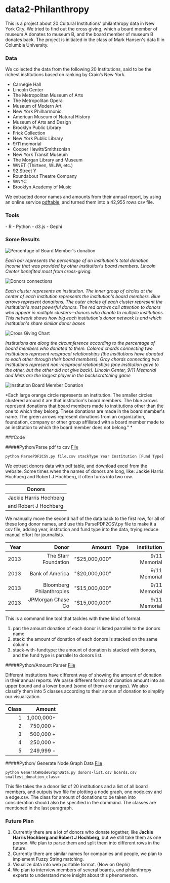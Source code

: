 # data2-Philanthropy

This is a project about 20 Cultural Institutions' philanthropy data in New York City. We tried to find out the cross giving, which a board member of museum A donates to museum B, and the board member of museum B donates back. The project is initiated in the class of Mark Hansen's data II in Columbia University. 

<h3>Data</h3>
We collected the data from the following 20 Institutions, said to be the richest institutions based on ranking by Crain’s New York.

- Carnegie Hall 
- Lincoln Center
- The Metropolitan Museum of Arts
- The Metropolitan Opera
- Museum of Modern Art
- New York Philharmonic
- American Museum of Natural History
- Museum of Arts and Design
- Brooklyn Public Library
- Frick Collection
- New York Public Library 
- 9/11 memorial
- Cooper Hewitt/Smithsonian
- New York Transit Museum 
- The Morgan Library and Museum
- WNET (Thirteen, WLIW, etc.)
- 92 Street Y
- Roundabout Theatre Company
- WNYC 
- Brooklyn Academy of Music

We extracted donor names and amounts from their annual report, by using an online service [pdftable](https://pdftables.com/), and turned them into a 42,955 rows csv file.


<h3>Tools</h3>
- R
- Python
- d3.js
- Gephi


<h3>Some Results</h3>


![Percentage of Board Member's donation](story-use%20data/images/bar-chart.jpg "Each bar represents the percentage of an institution's total donation income that was provided by other institution's board members.")

*Each bar represents the percentage of an institution's total donation income that was provided by other institution's board members. Lincoln Center benefited most from cross-giving.*


![Donors connections](story-use%20data/images/graph-1.png "")

*Each cluster represents an institution. The inner group of circles at the center of each institution represents the institution's board members. Blue arrows represent donations. The outer circles of each cluster represent the institution's most powerful donors. The red arrows call attention to donors who appear in multiple clusters--donors who donate to multiple institutions. This network shows how big each institution's donor network is and which institution's share similar donor bases*


![Cross Giving Chart](story-use%20data/images/graph-3.png "")

*Institutions are along the circumference according to the percentage of board members who donated to them. Colored chords connecting two institutions represent reciprocal relationships (the institutions have donated to each other through their board members). Gray chords connecting two institutions represent non-reciprocal relationships (one institution gave to the other, but the other did not give back). Lincoln Center, 9/11 Memorial and Mets are the largest player in the backscratching game*


![Institution Board Member Donation](story-use%20data/images/graph-2.png "")

*Each large orange circle represents an institution. The smaller circles clustered around it are that institution's board members. The blue arrows represent donations that board members made to institutions other than the one to which they belong. These donations are made in the board member's name. The green arrows represent donations from an organization, foundation, company or other group affiliated with a board member made to an institution to which the board member does not belong."
*


###Code

#####Python/Parse pdf to csv
[File](https://github.com/mw10104587/data2-Philanthropy/blob/master/Python/ParsePDF2CSV.py)

<pre lang="text"><code>python ParsePDF2CSV.py file.csv stackType Year Institution [Fund Type]</code></pre>

<p> We extract donors data with pdf table, and download excel from the website. Some times when the names of donors are long, like: Jackie Harris Hochberg and Robert J Hochberg, it often turns into two row. </p>

|Donors                |
|----------------------|
|Jackie Harris Hochberg|
|and Robert J Hochberg |


We manually move the second half of the data back to the first row, for all of these long donor names, and use this ParsePDF2CSV.py file to make it a csv file, adding year, institution and fund type into the data, trying reduce manual effort for journalists.

|Year|Donor                   |Amount       |Type|Institution  |
|---:|-----------------------:|------------:|---:|------------:|
|2013|The Starr Foundation    |"$25,000,000"|    |9/11 Memorial|
|2013|Bank of America         |"$20,000,000"|    |9/11 Memorial|
|2013|Bloomberg Philanthropies|"$15,000,000"|    |9/11 Memorial|
|2013|JPMorgan Chase Co       |"$15,000,000"|    |9/11 Memorial|


This is a command line tool that tackles with three kind of format.

1. par: the amount donation of each donor is listed parrallel to the donors name
2. stack: the amount of donation of each donors is stacked on the same column
3. stack-with-fundtype: the amount of donation is stacked with donors, and the fund type is parrallel to donors list.


#####Python/Amount Parser
[File](https://github.com/mw10104587/data2-Philanthropy/blob/master/Python/AmountParser.py)

<p> Different institutions have different way of showing the amount of donation in their annual reports. We parse different format of donation amount into an upper bound and a lower bound (some of them are ranges). We also classify them into 5 classes according to their amoun of donation to simplify our visualization. </p>

|Class |Amount      |
|-----:|-----------:|
|1     |  1,000,000+|
|2     |   750,000 +|
|3     |   500,000 +| 
|4     |   250,000 +|
|5     |   249,999 -|


#####Python/ Generate Node Graph Data
[File](https://github.com/mw10104587/data2-Philanthropy/blob/master/Python/GenerateNodeGraphData.py)

<pre lang="text"><code>python GenerateNodeGraphData.py donors-list.csv boards.csv smallest_donation_class></code></pre>

<p> This file takes the a donor list of 20 institutions and a list of all board members, and outputs two file for plotting a node graph, one node.csv and a edge.csv. The class for amount of donations to be taken into consideration should also be specified in the command. The classes are mentioned in the last paragraph.
</p>


### Future Plan

1. Currently there are a lot of donors who donate together, like **Jackie Harris Hochberg and Robert J Hochberg**, but we still take them as one person. We plan to parse them and split them into different rows in the future.
2. Currently there are similar names for companies and people, we plan to implement Fuzzy String matching.
3. Visualize data into web portable format. (Now on Gephi)
4. We plan to interview members of several boards, and philanthropy experts to understand more insight about this phenomenon.

